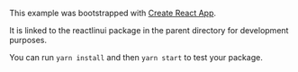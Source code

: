 This example was bootstrapped with [Create React App](https://github.com/facebook/create-react-app).

It is linked to the reactlinui package in the parent directory for development purposes.

You can run `yarn install` and then `yarn start` to test your package.
